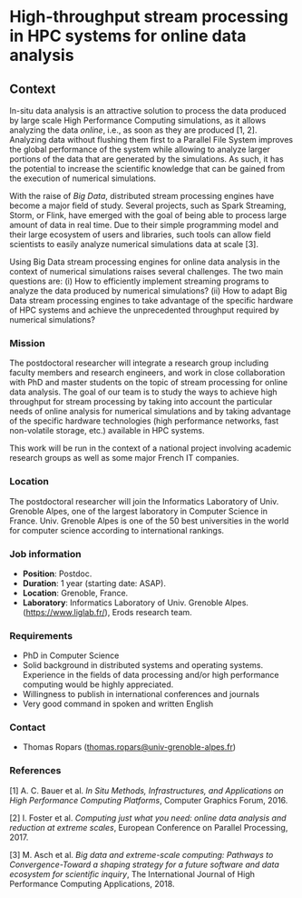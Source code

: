 # High-throughput stream processing in HPC systems for online data analysis


## Context

In-situ data analysis is an attractive solution to process the data
produced by large scale High Performance Computing simulations, as it
allows analyzing the data *online*, i.e., as soon as they are produced
[1, 2]. Analyzing data without flushing them first to a Parallel File
System improves the global performance of the system while allowing to
analyze larger portions of the data that are generated by the
simulations. As such, it has the potential to increase the scientific
knowledge that can be gained from the execution of numerical
simulations.

With the raise of *Big Data*, distributed stream processing engines
have become a major field of study. Several projects, such as Spark
Streaming, Storm, or Flink, have emerged with the goal of being able
to process large amount of data in real time. Due to their simple
programming model and their large ecosystem of users and libraries,
such tools can allow field scientists to easily analyze numerical
simulations data at scale [3].

Using Big Data stream processing engines for online data analysis in
the context of numerical simulations raises several challenges. The
two main questions are: (i) How to efficiently implement streaming
programs to analyze the data produced by numerical simulations? (ii)
How to adapt Big Data stream processing engines to take advantage of
the specific hardware of HPC systems and achieve the unprecedented
throughput required by numerical simulations?

### Mission

The postdoctoral researcher will integrate a research group including
faculty members and research engineers, and work in close
collaboration with PhD and master students on the topic of stream
processing for online data analysis. The goal of our team is to study
the ways to achieve high throughput for stream processing by taking
into account the particular needs of online analysis for numerical
simulations and by taking advantage of the specific hardware
technologies (high performance networks, fast non-volatile storage,
etc.) available in HPC systems.

This work will be run in the context of a national project involving
academic research groups as well as some major French IT companies.

### Location

The postdoctoral researcher will join the Informatics Laboratory of
Univ. Grenoble Alpes, one of the largest laboratory in Computer
Science in France. Univ. Grenoble Alpes is one of the 50 best
universities in the world for computer science according to
international rankings.


### Job information

- **Position**: Postdoc.
- **Duration**: 1 year (starting date: ASAP).
- **Location**: Grenoble, France.
- **Laboratory**: Informatics Laboratory of Univ. Grenoble Alpes.
   (<https://www.liglab.fr/>), Erods research team.

### Requirements

- PhD in Computer Science
- Solid background in distributed systems and operating
  systems. Experience in the fields of data processing and/or high
  performance computing would be highly appreciated.
- Willingness to publish in international conferences and journals
- Very good command in spoken and written English

### Contact

 - Thomas Ropars (<thomas.ropars@univ-grenoble-alpes.fr>)
   
### References

[1] A. C. Bauer et al. *In Situ Methods, Infrastructures, and
Applications on High Performance Computing Platforms*, Computer
Graphics Forum, 2016.

[2] I. Foster et al. *Computing just what you need: online data
analysis and reduction at extreme scales*, European Conference on
Parallel Processing, 2017.

[3] M. Asch et al. *Big data and extreme-scale computing: Pathways to
Convergence-Toward a shaping strategy for a future software and data
ecosystem for scientific inquiry*, The International Journal of High
Performance Computing Applications, 2018.

